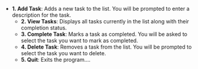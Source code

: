  - **1. Add Task**: Adds a new task to the list. You will be prompted to enter a description for the task.
   - **2. View Tasks**: Displays all tasks currently in the list along with their completion status.
   - **3. Complete Task**: Marks a task as completed. You will be asked to select the task you want to mark as completed.
   - **4. Delete Task**: Removes a task from the list. You will be prompted to select the task you want to delete.
   - **5. Quit**: Exits the program....